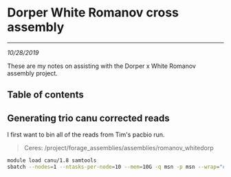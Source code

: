 # Dorper White Romanov cross assembly
---
*10/28/2019*

These are my notes on assisting with the Dorper x White Romanov assembly project.

## Table of contents


## Generating trio canu corrected reads

I first want to bin all of the reads from Tim's pacbio run.

> Ceres: /project/forage_assemblies/assemblies/romanov_whitedorp

```bash
module load canu/1.8 samtools
sbatch --nodes=1 --ntasks-per-node=10 --mem=10G -q msn -p msn --wrap="canu -p dorp_wroman -d dorp_wroman genomeSize=2800m -haplotypeSire /project/gaur_genome_assembly/WhiteDorper_x_Romanov/Dorper_sire.fastq  -haplotypeDam /project/gaur_genome_assembly/WhiteDorper_x_Romanov/Romanov_dam.fastq corMhapSensitivity=normal corOutCoverage=200 saveReadCorrections=true 'gridOptions=-q msn -p msn' -pacbio-raw /project/gaur_genome_assembly/WhiteDorper_x_Romanov/pacbio_data/all_reads.fq"
```